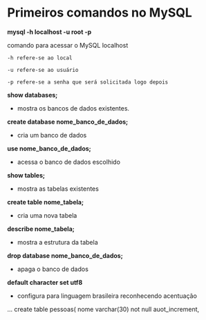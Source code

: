 # Primeiros comandos no MySQL

**mysql -h localhost -u root -p** 

comando para acessar o MySQL localhost

    -h refere-se ao local

    -u refere-se ao usuário

    -p refere-se a senha que será solicitada logo depois


**show databases;**

- mostra os bancos de dados existentes.

**create database nome_banco_de_dados;**

- cria um banco de dados

**use nome_banco_de_dados;**

- acessa o banco de dados escolhido

**show tables;**

- mostra as tabelas existentes

**create table nome_tabela;**

- cria uma nova tabela

**describe nome_tabela;**

- mostra a estrutura da tabela 

**drop database nome_banco_de_dados;**

- apaga o banco de dados

**default character set utf8**

- configura para linguagem brasileira reconhecendo acentuação

...
create table pessoas(
nome varchar(30) not null auot_increment,
